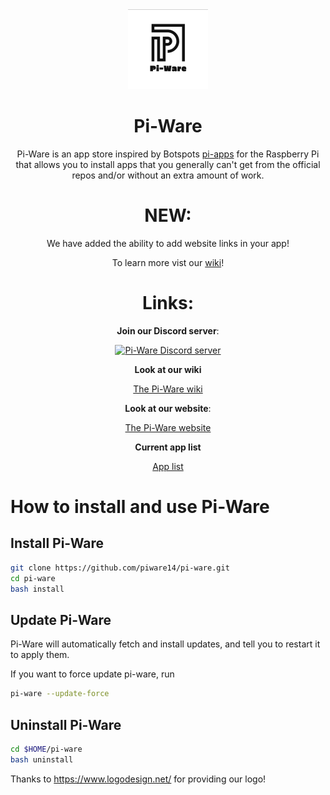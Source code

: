 <div align='center'>
<img src='./icons/logo-full.png' width='128px'> 
<h1>Pi-Ware</h1>
Pi-Ware is an app store inspired by Botspots <a href="https://github.com/Botspot/pi-apps">pi-apps</a> for the Raspberry Pi that allows you to install apps that you generally can't get from the official repos and/or without an extra amount of work.
  
# NEW:

We have added the ability to add website links in your app!

To learn more vist our <a href="https://github.com/piware14/pi-ware/wiki/new-stuff" alt="Pi-Ware wiki">wiki</a>!
  
# Links:

**Join our Discord server**:

[![Pi-Ware Discord server](https://img.shields.io/discord/840124418528378881?color=7289da&label=Discord%20Server&logo=discord&style=flat-square)](https://discord.gg/BU8F6D8X6s)

**Look at our wiki**

<a href="https://github.com/piware14/pi-ware/wiki/" alt="Pi-Ware wiki">The Pi-Ware wiki</a>

**Look at our website**:

<a href="https://pi-ware.ml/" alt="Pi-Ware website">The Pi-Ware website</a>

**Current app list**

<a href="https://pi-ware.ml/current-apps/" alt="App list">App list</a>

</div>
  
# How to install and use Pi-Ware

## Install Pi-Ware
```sh
git clone https://github.com/piware14/pi-ware.git
cd pi-ware
bash install
```

## Update Pi-Ware
Pi-Ware will automatically fetch and install updates, and tell you to restart it to apply them.

If you want to force update pi-ware, run
```sh
pi-ware --update-force
```

## Uninstall Pi-Ware
```sh
cd $HOME/pi-ware
bash uninstall
```

Thanks to https://www.logodesign.net/ for providing our logo!
